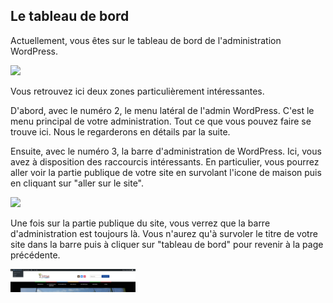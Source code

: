 Le tableau de bord
------------------

Actuellement, vous êtes sur le tableau de bord de l'administration WordPress.

![](https://baptistepages.com/wp-content/uploads/2020/10/admin_wordpress_tableau_de_bord-800x390.jpg.webp)

Vous retrouvez ici deux zones particulièrement intéressantes.

D'abord, avec le numéro 2, le menu latéral de l'admin WordPress. C'est le menu principal de votre administration. Tout ce que vous pouvez faire se trouve ici. Nous le regarderons en détails par la suite.

Ensuite, avec le numéro 3, la barre d'administration de WordPress. Ici, vous avez à disposition des raccourcis intéressants. En particulier, vous pourrez aller voir la partie publique de votre site en survolant l'icone de maison puis en cliquant sur "aller sur le site".


![](https://baptistepages.com/wp-content/uploads/2020/10/barre_administration_wordpress_aller_sur_le_site-800x373.jpg.webp)

Une fois sur la partie publique du site, vous verrez que la barre d'administration est toujours là. Vous n'aurez qu'à survoler le titre de votre site dans la barre puis à cliquer sur "tableau de bord" pour revenir à la page précédente.

<img src="https://raw.githubusercontent.com/mmoreaudev/WP-Docs/main/images/AdminBar.jpg" alt="AdminBar" style="width:200px;"/>
